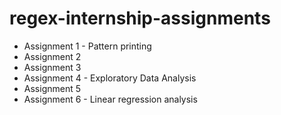 # regex-internship-assignments

- Assignment 1 - Pattern printing
- Assignment 2
- Assignment 3
- Assignment 4 - Exploratory Data Analysis
- Assignment 5
- Assignment 6 - Linear regression analysis